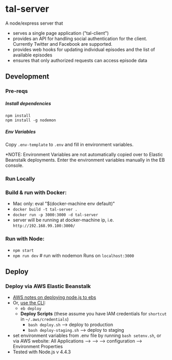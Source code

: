 # tal-server
A node/express server that
- serves a single page application ("tal-client")
- provides an API for handling social authentication for the client. Currently Twitter and Facebook are supported.
- provides web hooks for updating individual episodes and the list of available episodes
- ensures that only authorized requests can access episode data

## Development

### Pre-reqs

##### Install dependencies
```
npm install
npm install -g nodemon
```

##### Env Variables
Copy `.env-template` to `.env` and fill in environment variables. 

*NOTE: Environment Variables are not automatically copied over to Elastic Beanstalk deployments. Enter the environment variables manually in the EB console.

### Run Locally

### Build & run with Docker:
- Mac only: eval "$(docker-machine env default)"
- `docker build -t tal-server .`
- `docker run -p 3000:3000 -d tal-server`
- server will be running at docker-machine ip, i.e. `http://192.168.99.100:3000/`

### Run with Node:
- `npm start`
- `npm run dev` # run with nodemon
Runs on `localhost:3000`

## Deploy

### Deploy via AWS Elastic Beanstalk
- [AWS notes on deploying node.js to ebs](http://docs.aws.amazon.com/elasticbeanstalk/latest/dg/create_deploy_nodejs.html)
- Or, [use the CLI](http://docs.aws.amazon.com/elasticbeanstalk/latest/dg/eb-cli3-configuration.html):
	- `eb deploy`
	- **Deploy Scripts** (these assume you have IAM credentials for `shortcut` in `~/.aws/credentials`)
		- `bash deploy.sh` --> deploy to production
		- `bash deploy-staging.sh` --> deploy to staging
- set environment variables from .env file by running `bash setenv.sh`, or via AWS website: All Applications --> <app> --> <app environment> --> configuration --> Environment Properties
- Tested with Node.js v 4.4.3
